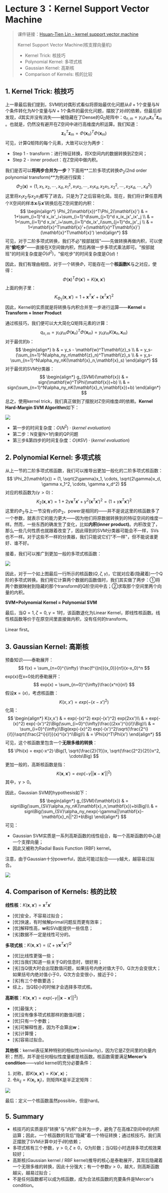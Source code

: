 # Lecture 3：Kernel Support Vector Machine

> 课件链接：[Hsuan-Tien Lin - kernel support vector machine](https://www.csie.ntu.edu.tw/~htlin/course/ml19spring/doc/203_handout.pdf)
>
> Kernel Support Vector Machine(核支撑向量机)
>
> * Kernel Trick: 核技巧
> * Polynomial Kernel: 多项式核
> * Gaussian Kernel: 高斯核
> * Comparison of Kernels: 核的比较 

## 1. Kernel Trick: 核技巧

上一章最后我们提到，SVM的对偶形式看似将原始最优化问题从$\tilde{d}+1​$个变量与$N​$个条件转化为$N​$个变量与$N+1​$个条件的最优化问题，摆脱了对$\tilde{d}​$的依赖，但最后却发现，$\tilde{d}​$其实并没有消失——被隐藏在了Dense的$Q_D​$矩阵中：$q_{n,m} = y_ny_m\mathbf{z}_n^T\mathbf{z}_m​$。也就是，仍然没有避开在Z空间中进行高维度内积运算。我们知道：
$$
\mathbf{z}_n^T\mathbf{z}_m = \Phi(\mathbf{x}_n)^T \Phi(\mathbf{x}_m)
$$
可见，计算Q矩阵的每个元素，大致可以分为两步：

* Step 1 - transform：进行特征转换，将X空间内的数据转换到Z空间；
* Step 2 - inner product：在Z空间中做内积。

我们是否可以**将两步合并为一步**？下面用**二阶多项式转换$\Phi_2​$(2nd order polynomial transform)**为例进行探索：
$$
\Phi_2(\mathbf{x}) = (1, x_1, x_2,\cdots,x_d, x_1^2, x_1x_2,\cdots, x_1x_d, x_2x_1, x_2^2, \cdots, x_2x_d, \cdots, x_d^2)
$$
这里将$x_1x_2$与$x_2x_1$都写了进去，只是为了之后容易化简。现在，我们将计算任意两个X空间的样本$\mathbf{x}$与$\mathbf{x}'$转换后在Z空间里的内积：
$$
\begin{align*}
	\Phi_2(\mathbf{x})^T\Phi_2(\mathbf{x}') & = 1+\sum_{i=1}^d x_ix'_i+\sum_{i=1}^d\sum_{j=1}^d x_ix_jx'_ix'_j  \\
									                        & = 1+\sum_{i=1}^d x_ix'_i+\sum_{i=1}^dx_ix'_i\sum_{j=1}^dx_jx'_j   \\
									                        & = 1+\mathbf{x}^T\mathbf{x}'+(\mathbf{x}^T\mathbf{x}')(\mathbf{x}^T\mathbf{x}')
\end{align*}
$$
可见，对于二阶多项式转换，我们不必"按部就班"——先做转换再做内积，可以使用"**偷吃步**"——直接在X空间做内积，然后再做一步多项式乘法即可。"按部就班"的时间复杂度是$O(d^2)$，"偷吃步"的时间复杂度是$O(d)$！

因此，我们有理由相信，对于一个转换$\Phi$，可能存在一个**核函数K**与之对应，使得：
$$
\Phi(\mathbf{x})^T\Phi(\mathbf{x}') = K(\mathbf{x},\mathbf{x}')
$$
上面的例子里：
$$
K_{\Phi_2}(\mathbf{x},\mathbf{x}') = 1+\mathbf{x}^T\mathbf{x}'+(\mathbf{x}^T\mathbf{x}')^2
$$
因此，Kernel的实质就是将转换与内积合并至一步进行运算——**Kernel = Transform + Inner Product**

通过核技巧，我们便可以大大简化Q矩阵元素的计算：
$$
q_{n,m} = y_ny_m\Phi(\mathbf{x}_n)^T\Phi(\mathbf{x}_m) = y_ny_mK(\mathbf{x}_n,\mathbf{x}_m)
$$
对于最优的b：
$$
\begin{align*}
b & = y_s - \mathbf{w}^T\mathbf{z}_s \\
	& = y_s-(\sum_{n=1}^N\alpha_ny_n\mathbf{z}_n)^T\mathbf{z}_s \\
	& = y_s-\sum_{n=1}^N\alpha_ny_nK(\mathbf{x}_n,\mathbf{x}_s)
\end{align*}
$$
对于最优的SVM分类器：
$$
\begin{align*}
g_{SVM}(\mathbf{x}) & = sign(\mathbf{w}^T\Phi(\mathbf{x})+b) \\
	                  & = sign(\sum_{n=1}^N\alpha_ny_nK(\mathbf{x}_n,\mathbf{x})+b)
\end{align*}
$$
总之，使用kernel trick，我们真正做到了摆脱对Z空间维度$\tilde{d}$的依赖。**Kernel Hard-Margin SVM Algorithm**如下：

![](.\pic\3-1.png)

* 第一步的时间复杂度：$O(N^2) · (kernel\ evaluation)​$
* 第二步：N变量N+1约束的QP问题
* 第三步&第四步的时间复杂度：$O(\#SV)·(kernel\ evaluation)$

## 2. Polynomial Kernel: 多项式核

从上一节的二阶多项式核函数，我们可以推导出更加一般化的二阶多项式核函数：
$$
\Phi_2(\mathbf{x}) = (1, \sqrt{2\gamma}x_1, \cdots, \sqrt{2\gamma}x_d, \gamma x_1^2, \cdots, \gamma x_d^2)
$$
对应的核函数为($\gamma > 0​$)：
$$
K_2(\mathbf{x},\mathbf{x}') = 1+2\gamma \mathbf{x}^T\mathbf{x}' + \gamma^2(\mathbf{x}^T\mathbf{x}')^2 = (1+\gamma \mathbf{x}^T\mathbf{x}')^2
$$
这里的$\Phi_2​$与上一节没有$\gamma​$的$\Phi_2​$，power是相同的——并不是说这里的核函数多了一个参数，就表示它的能力更大——因为他们将原数据转换到的特征空间的维度一样。然而，一些东西的确发生了变化，比如**内积(inner product)**。内积改变了，那么一些几何性质也就跟着改变了，因此得到的SVM分类器可能会不一样，SVs也不一样。对于这些不一样的分类器，我们只能说它们"不一样"，但不能说谁更好、谁不好。

接着，我们可以推广到更加一般的多项式核函数：

![](.\pic\3-2.png)

因此，对于一个如上图最后一行所示的核函数$(Q, \zeta, \gamma)​$，它就对应着(隐藏着)一个Q阶的多项式转换。我们用它计算两个数据的函数值时，我们其实做了两步：①将两个数据映射到隐藏的那个transform的Q阶空间中去；②求取那个空间里两个向量的内积。

**SVM+Polynomial Kernel = Polynomial SVM**

最后，当$Q=1, \zeta=0, \gamma=1$时，该函数退化为Linear Kernel，即线性核函数。线性核函数等价于在原空间里直接做内积，没有任何的transform。

Linear first。

## 3. Gaussian Kernel: 高斯核

预备知识——泰勒展开：
$$
f(x) = \sum_{n=0}^{\infty} \frac{f^{(n)}(x_0)}{n!}(x-x_0)^n
$$
exp(x)在x=0处的泰勒展开：
$$
exp(x) = \sum_{n=0}^{\infty}\frac{x^n}{n!}
$$
假设$\mathbf{x} = (x)​$，考虑核函数：
$$
K(x,x') = exp(-(x-x')^2)
$$
化简：
$$
\begin{align*}
	K(x,x') & = exp(-(x)^2) exp(-(x')^2) exp(2xx')\\
	        & = exp(-(x)^2) exp(-(x')^2)\Big(\sum_{i=0}^{\infty}\frac{(2xx')^i}{i!}\Big)\\
	        & = \sum_{i=0}^{\infty}\Big(exp(-(x)^2) exp(-(x')^2)\sqrt{\frac{2^i}{i!}}\sqrt{\frac{2^i}{i!}}(x)^i(x')^i\Big)\\
	        & = \Phi(x)^T\Phi(x')
\end{align*}
$$
可见，这个核函数里包含一个**无限多维的转换**：
$$
\Phi(x) = exp(-x^2)·\Big(1, \sqrt{\frac{2}{1!}}x, \sqrt{\frac{2^2}{2!}}x^2, \cdots\Big)
$$
更加一般的，高斯核函数是指：
$$
K(\mathbf{x},\mathbf{x}') = exp(-\gamma||\mathbf{x}-\mathbf{x}'||^2)
$$
其中，$\gamma > 0​$。

因此，Gaussian SVM的hypothesis如下：
$$
\begin{align*}
	g_{SVM}(\mathbf{x}) & = sign\Big(\sum_{SV}\alpha_ny_nK(\mathbf{x}_n,\mathbf{x})+b\Big)\\
	                    & = sign\Big(\sum_{SV}\alpha_ny_nexp(-\gamma||\mathbf{x}-\mathbf{x}_n||^2)+b\Big)
\end{align*}
$$
可见：

* Gaussian SVM实质是一系列高斯函数的线性组合，每一个高斯函数的中心是一个支撑向量；
* 因此又被称为Radial Basis Function (RBF) kernel。

注意，由于Gaussian十分powerful，因此可能过拟合——$\gamma​$越大，越容易过拟合。

![](.\pic\3-3.png)

## 4. Comparison of Kernels: 核的比较

**线性核**：$K(\mathbf{x}, \mathbf{x}') = \mathbf{x}^T\mathbf{x}'​$

* [优]安全，不容易过拟合；
* [优]快速，有时候解primal问题反而更有效率；
* [优]解释性高，$\mathbf{w}​$和SVs能提供一些信息；
* [劣]数据不一定是线性可分的。

**多项式核**：$K(\mathbf{x}, \mathbf{x}') = (\zeta + \gamma \mathbf{x}^T\mathbf{x}')^Q​$

* [优]比线性更强一些；
* [优]当我们知道一些关于Q的信息时，很好用；
* [劣]当Q很大时会出现数值问题，如果括号内绝对值大于0，Q次方会变很大；如果括号内绝对值小于0，Q次方会变很小，接近于0；
* [劣]有三个参数要选；
* 综上，当Q较小的时候才会选择多项式核。

**高斯核**：$K(\mathbf{x}, \mathbf{x}') = exp(- \gamma ||\mathbf{x} - \mathbf{x}'||^2)​$

* [优]最强大；
* [优]没有像多项式核那样的数值问题；
* [优]只有一个参数；
* [劣]可解释性差，因为不会算出$\mathbf{w}​$；
* [劣]计算慢；
* [劣]容易过拟合。

**其他核**：kernel表征某种特别的相似性(similarity)，因为它是Z空间里的向量内积；然而，并不是任何相似性度量都是核函数。核函数需要满足**Mercer’s condition**——valid kernel的充分必要条件：

1. 对称，即$K(\mathbf{x}, \mathbf{x}') = K(\mathbf{x}', \mathbf{x})​$；
2. 令$k_{ij} = K(\mathbf{x}_i, \mathbf{x}_j)​$，则矩阵K是半正定矩阵：

![](.\pic\3-4.png)

最后：定义一个核函数虽然possible，但是hard。

## 5. Summary

* 核技巧的实质是将"转换"与"内积"合并为一步，避免了在高维Z空间中的内积运算；因此，一个核函数的背后"隐藏"着一个特征转换；通过核技巧，我们真正摆脱了SVM计算中对于$\tilde{d}$的依赖；
* 多项式核有三个参数，$\gamma > 0, \zeta \ge 0$，Q为阶数；当Q较小时选择多项式核效果较好；
* 高斯核(Gaussian kernel / RBF kernel)推导的核心是泰勒展开，其背后隐藏着一个无限多维的转换，因此十分强大；有一个参数$\gamma > 0$，越大，则高斯函数越尖，越易过拟合；
* 不是任何函数都可以成为核函数，成为合法核函数的充要条件是Mercer's condition。